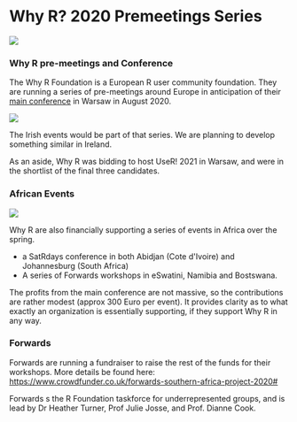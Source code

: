 # Why R? 2020 Premeetings Series

<img src="http://whyr.pl/2020/img/whyr2020/meetings.jpg" class="fit image">

### Why R pre-meetings and Conference

The Why R Foundation is a European R user community foundation.
They are running a series of pre-meetings around Europe in anticipation of their [main conference](https://whyr.pl/2020/) in Warsaw in August 2020.

<img src="http://whyr.pl/foundation/images/fulls/whyr2020/cover2020.jpg" class="image">

The Irish events would be part of that series. We are planning to develop something similar in Ireland.

As an aside, Why R was bidding to host UseR! 2021 in Warsaw, and were in the shortlist of the final three candidates. 


### African Events

<img src="http://whyr.pl/2020/img/whyr2020/africa.jpeg" class="fit image">

Why R are also financially supporting a series of events in Africa over the spring.
* a SatRdays conference in both Abidjan (Cote d'Ivoire) and Johannesburg (South Africa)
* A series of Forwards workshops in eSwatini, Namibia and Bostswana.

The profits from the main conference are not massive, so the contributions are rather modest (approx 300 Euro per event).
It provides clarity as to what exactly an organization is essentially supporting, if they support Why R in any way.


### Forwards

Forwards are running a fundraiser to raise the rest of the funds for their workshops.
More details be found here: https://www.crowdfunder.co.uk/forwards-southern-africa-project-2020#

Forwards s the R Foundation taskforce for underrepresented groups, and is lead by Dr Heather Turner, Prof Julie Josse, and Prof. Dianne Cook. 
